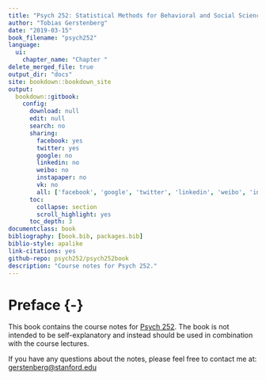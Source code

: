 ```yaml
--- 
title: "Psych 252: Statistical Methods for Behavioral and Social Sciences"
author: "Tobias Gerstenberg"
date: "2019-03-15"
book_filename: "psych252"
language:
  ui:
    chapter_name: "Chapter "
delete_merged_file: true
output_dir: "docs"
site: bookdown::bookdown_site
output:
  bookdown::gitbook:
    config:
      download: null
      edit: null
      search: no
      sharing:
        facebook: yes
        twitter: yes
        google: no
        linkedin: no
        weibo: no
        instapaper: no
        vk: no
        all: ['facebook', 'google', 'twitter', 'linkedin', 'weibo', 'instapaper']
      toc:
        collapse: section
        scroll_highlight: yes
      toc_depth: 3
documentclass: book
bibliography: [book.bib, packages.bib]
biblio-style: apalike
link-citations: yes
github-repo: psych252/psych252book
description: "Course notes for Psych 252."
---
```


# Preface {-}

This book contains the course notes for [Psych 252](https://psych252.github.io/). The book is not intended to be self-explanatory and instead should be used in combination with the course lectures. 

If you have any questions about the notes, please feel free to contact me at: gerstenberg@stanford.edu 



